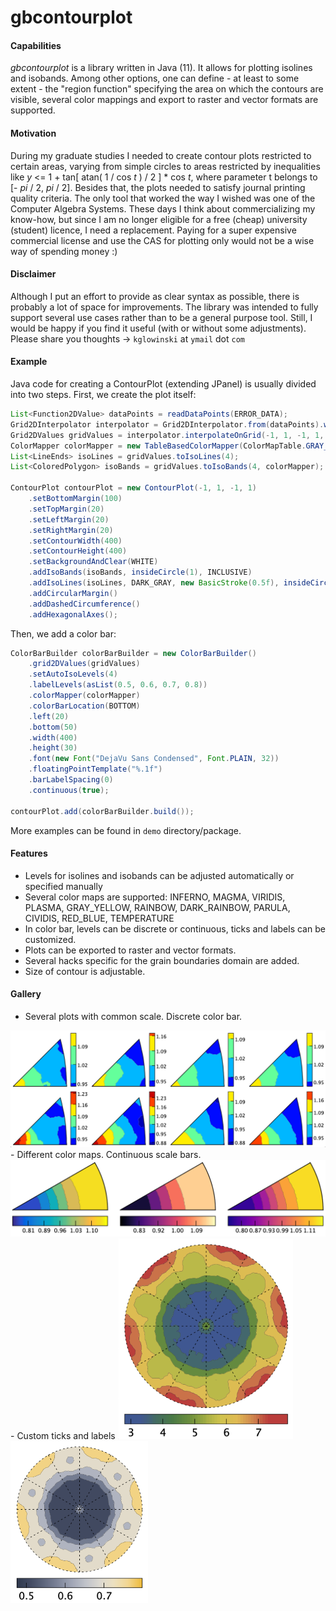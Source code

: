 # gbcontourplot

#### Capabilities
*gbcontourplot* is a library written in Java (11). It allows for plotting isolines and isobands.
Among other options, one can define - at least to some extent - the "region function" specifying the area on which the contours are
visible, several color mappings and export to raster and vector formats are supported.

#### Motivation
During my graduate studies I needed to create contour plots restricted
to certain areas, varying from simple circles to areas restricted by
inequalities like *y* <= 1 + tan[ atan( 1 / cos *t* ) / 2 ] * cos *t*, where parameter t belongs to [- *pi* / 2, *pi* / 2].
Besides that, the plots needed to satisfy journal printing quality criteria.
The only tool that worked the way I wished was one of the Computer Algebra Systems.
These days I think about commercializing my know-how, but
since I am no longer eligible for a free (cheap) university (student) licence, I need a replacement.
Paying for a super expensive commercial license and use the CAS for plotting only would not be a wise
way of spending money :)

#### Disclaimer
Although I put an effort to provide as clear syntax as possible, there is probably a lot of space for improvements.
The library was intended to fully support several use cases rather than to be a general purpose tool.
Still, I would be happy if you find it useful (with or without some adjustments). 
Please share you thoughts -> ```kglowinski``` at ```ymail``` dot ```com```

#### Example
Java code for creating a ContourPlot (extending JPanel) is usually divided into
two steps.
First, we create the plot itself:
```java
List<Function2DValue> dataPoints = readDataPoints(ERROR_DATA);
Grid2DInterpolator interpolator = Grid2DInterpolator.from(dataPoints).withMaxNearest(7);
Grid2DValues gridValues = interpolator.interpolateOnGrid(-1, 1, -1, 1, 100, 100);
ColorMapper colorMapper = new TableBasedColorMapper(ColorMapTable.GRAY_YELLOW.name());
List<LineEnds> isoLines = gridValues.toIsoLines(4);
List<ColoredPolygon> isoBands = gridValues.toIsoBands(4, colorMapper);

ContourPlot contourPlot = new ContourPlot(-1, 1, -1, 1)
    .setBottomMargin(100)
    .setTopMargin(20)
    .setLeftMargin(20)
    .setRightMargin(20)
    .setContourWidth(400)
    .setContourHeight(400)
    .setBackgroundAndClear(WHITE)
    .addIsoBands(isoBands, insideCircle(1), INCLUSIVE)
    .addIsoLines(isoLines, DARK_GRAY, new BasicStroke(0.5f), insideCircle(1), EXCLUSIVE)
    .addCircularMargin()
    .addDashedCircumference()
    .addHexagonalAxes();
```
Then, we add a color bar:
```java
ColorBarBuilder colorBarBuilder = new ColorBarBuilder()
    .grid2DValues(gridValues)
    .setAutoIsoLevels(4)
    .labelLevels(asList(0.5, 0.6, 0.7, 0.8))
    .colorMapper(colorMapper)
    .colorBarLocation(BOTTOM)
    .left(20)
    .bottom(50)
    .width(400)
    .height(30)
    .font(new Font("DejaVu Sans Condensed", Font.PLAIN, 32))
    .floatingPointTemplate("%.1f")
    .barLabelSpacing(0)
    .continuous(true);

contourPlot.add(colorBarBuilder.build());

```
More examples can be found in ```demo``` directory/package.

#### Features

- Levels for isolines and isobands can be adjusted automatically
or specified manually
- Several color maps are supported: INFERNO, MAGMA, VIRIDIS, PLASMA, GRAY_YELLOW, RAINBOW, DARK_RAINBOW, PARULA, CIVIDIS, RED_BLUE, TEMPERATURE
- In color bar, levels can be discrete or continuous, ticks and labels can
be customized.
- Plots can be exported to raster and vector formats.
- Several hacks specific for the grain boundaries domain are added.
- Size of contour is adjustable.

#### Gallery

- Several plots with common scale. Discrete color bar.
<img src="img/ZrO2.png" width="640"/>
- Different color maps. Continuous scale bars.
<img src="img/TiGBPD.png" width="600"/>
- Custom ticks and labels
<img src="img/TiGBCD.png" width="280"/>
<img src="img/TiGBCDerror.png" width="220"/>
